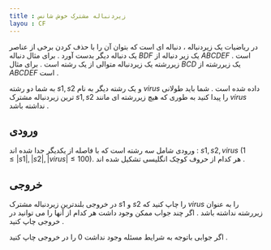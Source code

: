 ```yaml
---
title : زیردنباله مشترک خوش شانس
layou : CF
---
```

در ریاضیات یک زیردنباله
،
دنباله ای است که بتوان آن را با حذف کردن برخی از عناصر یک دنباله دیگر بدست آورد
.
برای مثال دنباله
$BDF$
یک زیر دنباله از
$ABCDEF$
است
.
زیررشته یک زیردنباله متوالی از یک رشته است
.
برای مثال
$BCD$
یک زیررشته از 
$ABCDEF$
است
.

به شما دو رشته 
$s1 , s2$
 و یک رشته دیگر به نام
 $virus$
 داده شده است
 .
 شما باید طولانی ترین زیردنباله مشترک 
 $s1 , s2$
 را پیدا کنید به طوری که هیچ زیررشته ای مانند
 $virus$
 نداشته باشد
 .
 
 ## ورودی
 
 ورودی شامل سه رشته است که با فاصله از یکدیگر جدا شده اند
 :
 $s1 , s2 , virus$
 $(1 \le |s1|,|s2|,|virus| \le 100)$.
 هر کدام از حروف کوچک انگلیسی تشکیل شده اند
 .
 
 ## خروجی
 
 در خروجی بلندترین زیردنباله مشترک
 $s1$
 و
 $s2$
 را چاپ کنید که
 $virus$
 را به عنوان زیررشته نداشته باشد
 .
 اگر چند جواب ممکن وجود داشت هر کدام از آنها را می توانید در خروجی چاپ کنید
 .
 
 اگر جوابی باتوجه به شرایط مسئله وجود نداشت
 $0$
 را در خروجی چاپ کنید
 .
 
